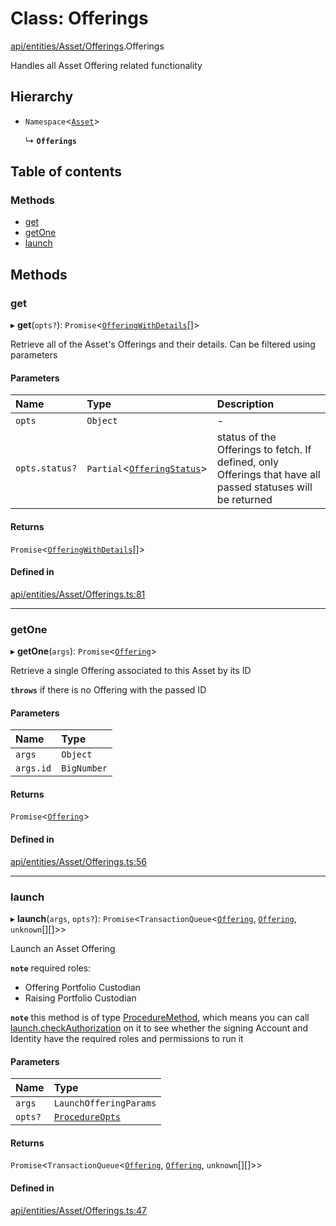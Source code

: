 # Class: Offerings

[api/entities/Asset/Offerings](../wiki/api.entities.Asset.Offerings).Offerings

Handles all Asset Offering related functionality

## Hierarchy

- `Namespace`<[`Asset`](../wiki/api.entities.Asset.Asset)\>

  ↳ **`Offerings`**

## Table of contents

### Methods

- [get](../wiki/api.entities.Asset.Offerings.Offerings#get)
- [getOne](../wiki/api.entities.Asset.Offerings.Offerings#getone)
- [launch](../wiki/api.entities.Asset.Offerings.Offerings#launch)

## Methods

### get

▸ **get**(`opts?`): `Promise`<[`OfferingWithDetails`](../wiki/types.OfferingWithDetails)[]\>

Retrieve all of the Asset's Offerings and their details. Can be filtered using parameters

#### Parameters

| Name | Type | Description |
| :------ | :------ | :------ |
| `opts` | `Object` | - |
| `opts.status?` | `Partial`<[`OfferingStatus`](../wiki/api.entities.Offering.types.OfferingStatus)\> | status of the Offerings to fetch. If defined, only Offerings that have all passed statuses will be returned |

#### Returns

`Promise`<[`OfferingWithDetails`](../wiki/types.OfferingWithDetails)[]\>

#### Defined in

[api/entities/Asset/Offerings.ts:81](https://github.com/PolymathNetwork/polymesh-sdk/blob/31dfa0dc/src/api/entities/Asset/Offerings.ts#L81)

___

### getOne

▸ **getOne**(`args`): `Promise`<[`Offering`](../wiki/api.entities.Offering.Offering)\>

Retrieve a single Offering associated to this Asset by its ID

**`throws`** if there is no Offering with the passed ID

#### Parameters

| Name | Type |
| :------ | :------ |
| `args` | `Object` |
| `args.id` | `BigNumber` |

#### Returns

`Promise`<[`Offering`](../wiki/api.entities.Offering.Offering)\>

#### Defined in

[api/entities/Asset/Offerings.ts:56](https://github.com/PolymathNetwork/polymesh-sdk/blob/31dfa0dc/src/api/entities/Asset/Offerings.ts#L56)

___

### launch

▸ **launch**(`args`, `opts?`): `Promise`<`TransactionQueue`<[`Offering`](../wiki/api.entities.Offering.Offering), [`Offering`](../wiki/api.entities.Offering.Offering), `unknown`[][]\>\>

Launch an Asset Offering

**`note`** required roles:
  - Offering Portfolio Custodian
  - Raising Portfolio Custodian

**`note`** this method is of type [ProcedureMethod](../wiki/types.ProcedureMethod), which means you can call [launch.checkAuthorization](../wiki/types.ProcedureMethod#checkauthorization)
  on it to see whether the signing Account and Identity have the required roles and permissions to run it

#### Parameters

| Name | Type |
| :------ | :------ |
| `args` | `LaunchOfferingParams` |
| `opts?` | [`ProcedureOpts`](../wiki/types.ProcedureOpts) |

#### Returns

`Promise`<`TransactionQueue`<[`Offering`](../wiki/api.entities.Offering.Offering), [`Offering`](../wiki/api.entities.Offering.Offering), `unknown`[][]\>\>

#### Defined in

[api/entities/Asset/Offerings.ts:47](https://github.com/PolymathNetwork/polymesh-sdk/blob/31dfa0dc/src/api/entities/Asset/Offerings.ts#L47)
